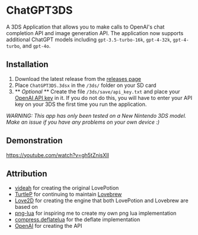 # ChatGPT3DS

A 3DS Application that allows you to make calls to OpenAI's chat completion API and image generation API. The application now supports additional ChatGPT models including `gpt-3.5-turbo-16k`, `gpt-4-32k`, `gpt-4-turbo`, and `gpt-4o`.

## Installation

1. Download the latest release from the [releases page](https://github.com/CarsonKompon/ChatGPT3DS/releases)
2. Place `ChatGPT3DS.3dsx` in the `/3ds/` folder on your SD card
3. ** *Optional* ** Create the file `/3ds/save/api_key.txt` and place your [OpenAI API key](https://platform.openai.com/account/api-keys) in it. If you do not do this, you will have to enter your API key on your 3DS the first time you run the application.

*WARNING: This app has only been tested on a New Nintendo 3DS model. Make an issue if you have any problems on your own device :)*

## Demonstration

https://youtube.com/watch?v=gh5tZnisXlI

## Attribution

- [videah](https://github.com/videah) for creating the original LovePotion
- [TurtleP](https://github.com/TurtleP) for continuing to maintain [Lovebrew](https://github.com/lovebrew/LovePotion)
- [Love2D](https://love2d.org/) for creating the engine that both LovePotion and Lovebrew are based on
- [png-lua](https://github.com/Didericis/png-lua) for inspiring me to create my own png lua implementation
- [compress.deflatelua](https://github.com/davidm/lua-compress-deflatelua) for the deflate implementation
- [OpenAI](https://openai.com/) for creating the API
